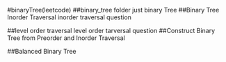 #binaryTree(leetcode)
##binary_tree folder
just binary Tree
##Binary Tree Inorder Traversal
inorder traversal question

##level order traversal
level order tarversal question
##Construct Binary Tree from Preorder and Inorder Traversal

##Balanced Binary Tree